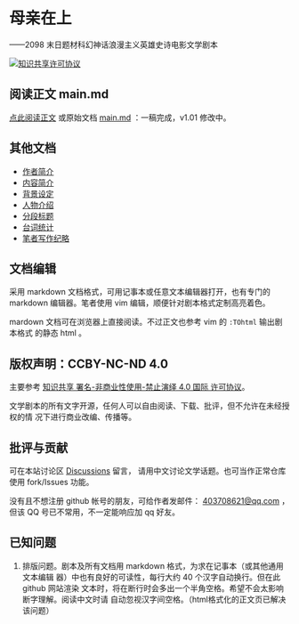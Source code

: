 # 母亲在上
——2098 末日题材科幻神话浪漫主义英雄史诗电影文学剧本

<a rel="license" href="http://creativecommons.org/licenses/by-nc-nd/4.0/"><img alt="知识共享许可协议" style="border-width:0" src="https://i.creativecommons.org/l/by-nc-nd/4.0/88x31.png" /></a>

## 阅读正文 main.md

[点此阅读正文](https://lymslive.github.io/motherbless/main.html) 或原始文档 [main.md](main.md) ：一稿完成，v1.01 修改中。

## 其他文档

* [作者简介](material/author.md)
* [内容简介](material/intro.md)
* [背景设定](material/background.md)
* [人物介绍](material/roles.md)
* [分段标题](title.md)
* [台词统计](stats.md)
* [笔者写作纪略](material/write_note.md)

## 文档编辑

采用 markdown 文档格式，可用记事本或任意文本编辑器打开，也有专门的 markdown
编辑器。笔者使用 vim 编辑，顺便针对剧本格式定制高亮着色。

mardown 文档可在浏览器上直接阅读。不过正文也参考 vim 的 `:TOhtml` 输出剧本格式
的静态 html 。

## 版权声明：CCBY-NC-ND 4.0

主要参考 <a rel="license" href="http://creativecommons.org/licenses/by-nc-nd/4.0/">知识共享 署名-非商业性使用-禁止演绎 4.0 国际 许可协议</a>。

文学剧本的所有文字开源，任何人可以自由阅读、下载、批评，但不允许在未经授权的情
况下进行商业改编、传播等。

## 批评与贡献

可在本站讨论区 [Discussions](https://github.com/lymslive/motherbless/discussions) 留言，
请用中文讨论文学话题。也可当作正常仓库使用 fork/Issues 功能。

没有且不想注册 github 帐号的朋友，可给作者发邮件： 403708621@qq.com ，但该 QQ
号已不常用，不一定能响应加 qq 好友。

## 已知问题

1. 排版问题。剧本及所有文档用 markdown 格式，为求在记事本（或其他通用文本编辑
   器）中也有良好的可读性，每行大约 40 个汉字自动换行。但在此 github 网站渲染
   文本时，将在断行时会多出一个半角空格。希望不会太影响断字理解。阅读中文时请
   自动忽视汉字间空格。（html格式化的正文页已解决该问题）
